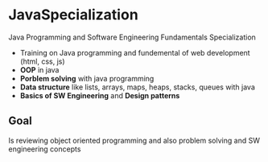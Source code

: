# JavaSpecialization
Java Programming and Software Engineering Fundamentals Specialization

* Training on Java programming and fundemental of web development (html, css, js)
* **OOP** in java
* **Porblem solving** with java programming
* **Data structure** like lists, arrays, maps, heaps, stacks, queues with java
* **Basics of SW Engineering** and **Design patterns**

## Goal 
Is reviewing object oriented programming and also problem solving and SW engineering concepts
